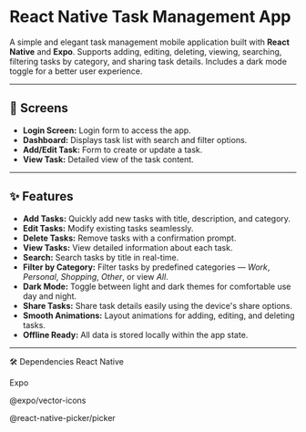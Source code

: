 # React Native Task Management App

A simple and elegant task management mobile application built with **React Native** and **Expo**. Supports adding, editing, deleting, viewing, searching, filtering tasks by category, and sharing task details. Includes a dark mode toggle for a better user experience.

---
## 📱 Screens

- **Login Screen:** Login form to access the app.
- **Dashboard:** Displays task list with search and filter options.
- **Add/Edit Task:** Form to create or update a task.
- **View Task:** Detailed view of the task content.

---

## ✨ Features

- **Add Tasks:** Quickly add new tasks with title, description, and category.
- **Edit Tasks:** Modify existing tasks seamlessly.
- **Delete Tasks:** Remove tasks with a confirmation prompt.
- **View Tasks:** View detailed information about each task.
- **Search:** Search tasks by title in real-time.
- **Filter by Category:** Filter tasks by predefined categories — *Work*, *Personal*, *Shopping*, *Other*, or view *All*.
- **Dark Mode:** Toggle between light and dark themes for comfortable use day and night.
- **Share Tasks:** Share task details easily using the device's share options.
- **Smooth Animations:** Layout animations for adding, editing, and deleting tasks.
- **Offline Ready:** All data is stored locally within the app state.

---

🛠️ Dependencies
React Native

Expo

@expo/vector-icons

@react-native-picker/picker


